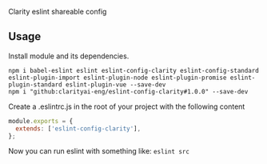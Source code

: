 Clarity eslint shareable config

## Usage

Install module and its dependencies.

    npm i babel-eslint eslint eslint-config-clarity eslint-config-standard eslint-plugin-import eslint-plugin-node eslint-plugin-promise eslint-plugin-standard eslint-plugin-vue --save-dev
    npm i "github:clarityai-eng/eslint-config-clarity#1.0.0" --save-dev
    
Create a .eslintrc.js in the root of your project with the following content

```js
module.exports = {
  extends: ['eslint-config-clarity'],
};
```

Now you can run eslint with something like: `eslint src`
